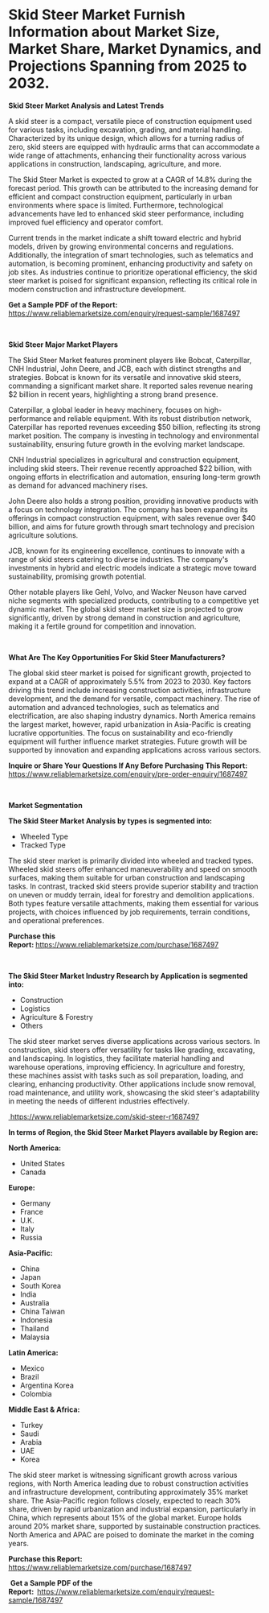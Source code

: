 <p><h1>Skid Steer Market Furnish Information about Market Size, Market Share, Market Dynamics, and Projections Spanning from 2025 to 2032.</h1></p><p><strong>Skid Steer Market Analysis and Latest Trends</strong></p>
<p><p>A skid steer is a compact, versatile piece of construction equipment used for various tasks, including excavation, grading, and material handling. Characterized by its unique design, which allows for a turning radius of zero, skid steers are equipped with hydraulic arms that can accommodate a wide range of attachments, enhancing their functionality across various applications in construction, landscaping, agriculture, and more.</p><p>The Skid Steer Market is expected to grow at a CAGR of 14.8% during the forecast period. This growth can be attributed to the increasing demand for efficient and compact construction equipment, particularly in urban environments where space is limited. Furthermore, technological advancements have led to enhanced skid steer performance, including improved fuel efficiency and operator comfort.</p><p>Current trends in the market indicate a shift toward electric and hybrid models, driven by growing environmental concerns and regulations. Additionally, the integration of smart technologies, such as telematics and automation, is becoming prominent, enhancing productivity and safety on job sites. As industries continue to prioritize operational efficiency, the skid steer market is poised for significant expansion, reflecting its critical role in modern construction and infrastructure development.</p></p>
<p><strong>Get a Sample PDF of the Report:&nbsp;</strong> <a href="https://www.reliablemarketsize.com/enquiry/request-sample/1687497?utm_campaign=3064&utm_medium=2&utm_source=Github&utm_content=ia&utm_term=16042025&utm_id=skid-steer">https://www.reliablemarketsize.com/enquiry/request-sample/1687497</a></p>
<p>&nbsp;</p>
<p><strong>Skid Steer Major Market Players</strong></p>
<p><p>The Skid Steer Market features prominent players like Bobcat, Caterpillar, CNH Industrial, John Deere, and JCB, each with distinct strengths and strategies. Bobcat is known for its versatile and innovative skid steers, commanding a significant market share. It reported sales revenue nearing $2 billion in recent years, highlighting a strong brand presence.</p><p>Caterpillar, a global leader in heavy machinery, focuses on high-performance and reliable equipment. With its robust distribution network, Caterpillar has reported revenues exceeding $50 billion, reflecting its strong market position. The company is investing in technology and environmental sustainability, ensuring future growth in the evolving market landscape.</p><p>CNH Industrial specializes in agricultural and construction equipment, including skid steers. Their revenue recently approached $22 billion, with ongoing efforts in electrification and automation, ensuring long-term growth as demand for advanced machinery rises.</p><p>John Deere also holds a strong position, providing innovative products with a focus on technology integration. The company has been expanding its offerings in compact construction equipment, with sales revenue over $40 billion, and aims for future growth through smart technology and precision agriculture solutions.</p><p>JCB, known for its engineering excellence, continues to innovate with a range of skid steers catering to diverse industries. The company's investments in hybrid and electric models indicate a strategic move toward sustainability, promising growth potential.</p><p>Other notable players like Gehl, Volvo, and Wacker Neuson have carved niche segments with specialized products, contributing to a competitive yet dynamic market. The global skid steer market size is projected to grow significantly, driven by strong demand in construction and agriculture, making it a fertile ground for competition and innovation.</p></p>
<p>&nbsp;</p>
<p><strong>What Are The Key Opportunities For Skid Steer Manufacturers?</strong></p>
<p><p>The global skid steer market is poised for significant growth, projected to expand at a CAGR of approximately 5.5% from 2023 to 2030. Key factors driving this trend include increasing construction activities, infrastructure development, and the demand for versatile, compact machinery. The rise of automation and advanced technologies, such as telematics and electrification, are also shaping industry dynamics. North America remains the largest market, however, rapid urbanization in Asia-Pacific is creating lucrative opportunities. The focus on sustainability and eco-friendly equipment will further influence market strategies. Future growth will be supported by innovation and expanding applications across various sectors.</p></p>
<p><strong>Inquire or Share Your Questions If Any Before Purchasing This Report:</strong> <a href="https://www.reliablemarketsize.com/enquiry/pre-order-enquiry/1687497?utm_campaign=3064&utm_medium=2&utm_source=Github&utm_content=ia&utm_term=16042025&utm_id=skid-steer">https://www.reliablemarketsize.com/enquiry/pre-order-enquiry/1687497</a></p>
<p>&nbsp;</p>
<p><strong>Market Segmentation</strong></p>
<p><strong>The Skid Steer Market Analysis by types is segmented into:</strong></p>
<p><ul><li>Wheeled Type</li><li>Tracked Type</li></ul></p>
<p><p>The skid steer market is primarily divided into wheeled and tracked types. Wheeled skid steers offer enhanced maneuverability and speed on smooth surfaces, making them suitable for urban construction and landscaping tasks. In contrast, tracked skid steers provide superior stability and traction on uneven or muddy terrain, ideal for forestry and demolition applications. Both types feature versatile attachments, making them essential for various projects, with choices influenced by job requirements, terrain conditions, and operational preferences.</p></p>
<p><strong>Purchase this Report:&nbsp;</strong><a href="https://www.reliablemarketsize.com/purchase/1687497?utm_campaign=3064&utm_medium=2&utm_source=Github&utm_content=ia&utm_term=16042025&utm_id=skid-steer">https://www.reliablemarketsize.com/purchase/1687497</a></p>
<p>&nbsp;</p>
<p><strong>The Skid Steer Market Industry Research by Application is segmented into:</strong></p>
<p><ul><li>Construction</li><li>Logistics</li><li>Agriculture & Forestry</li><li>Others</li></ul></p>
<p><p>The skid steer market serves diverse applications across various sectors. In construction, skid steers offer versatility for tasks like grading, excavating, and landscaping. In logistics, they facilitate material handling and warehouse operations, improving efficiency. In agriculture and forestry, these machines assist with tasks such as soil preparation, loading, and clearing, enhancing productivity. Other applications include snow removal, road maintenance, and utility work, showcasing the skid steer's adaptability in meeting the needs of different industries effectively.</p></p>
<p><a href="https://www.reliablemarketsize.com/skid-steer-r1687497?utm_campaign=3064&utm_medium=2&utm_source=Github&utm_content=ia&utm_term=16042025&utm_id=skid-steer">&nbsp;https://www.reliablemarketsize.com/skid-steer-r1687497</a></p>
<p><strong>In terms of Region, the Skid Steer Market Players available by Region are:</strong></p>
<p>
    <p> <strong> North America: </strong>
        <ul>
            <li>United States</li>
            <li>Canada</li>
        </ul>
        </p> 
    <p> <strong> Europe: </strong>
        <ul>
            <li>Germany</li>
            <li>France</li>
            <li>U.K.</li>
            <li>Italy</li>
            <li>Russia</li>
        </ul>
        </p> 
    <p> <strong> Asia-Pacific: </strong>
        <ul>
            <li>China</li>
            <li>Japan</li>
            <li>South Korea</li>
            <li>India</li>
            <li>Australia</li>
            <li>China Taiwan</li>
            <li>Indonesia</li>
            <li>Thailand</li>
            <li>Malaysia</li>
        </ul>
        </p> 
    <p> <strong> Latin America: </strong>
        <ul>
            <li>Mexico</li>
            <li>Brazil</li>
            <li>Argentina Korea</li>
            <li>Colombia</li>
        </ul>
        </p> 
    <p> <strong> Middle East & Africa: </strong>
        <ul>
            <li>Turkey</li>
            <li>Saudi</li>
            <li>Arabia</li>
            <li>UAE</li>
            <li>Korea</li>
        </ul>
    </p>
    </p>
<p><p>The skid steer market is witnessing significant growth across various regions, with North America leading due to robust construction activities and infrastructure development, contributing approximately 35% market share. The Asia-Pacific region follows closely, expected to reach 30% share, driven by rapid urbanization and industrial expansion, particularly in China, which represents about 15% of the global market. Europe holds around 20% market share, supported by sustainable construction practices. North America and APAC are poised to dominate the market in the coming years.</p></p>
<p><strong>Purchase this Report: </strong><a href="https://www.reliablemarketsize.com/purchase/1687497?utm_campaign=3064&utm_medium=2&utm_source=Github&utm_content=ia&utm_term=16042025&utm_id=skid-steer">https://www.reliablemarketsize.com/purchase/1687497</a></p>
<p>&nbsp;<strong>Get a Sample PDF of the Report:&nbsp;&nbsp;</strong><a href="https://www.reliablemarketsize.com/enquiry/request-sample/1687497?utm_campaign=3064&utm_medium=2&utm_source=Github&utm_content=ia&utm_term=16042025&utm_id=skid-steer">https://www.reliablemarketsize.com/enquiry/request-sample/1687497</a></p>
<p><strong></strong></p>
<p><p></p><p></p><p></p></p>